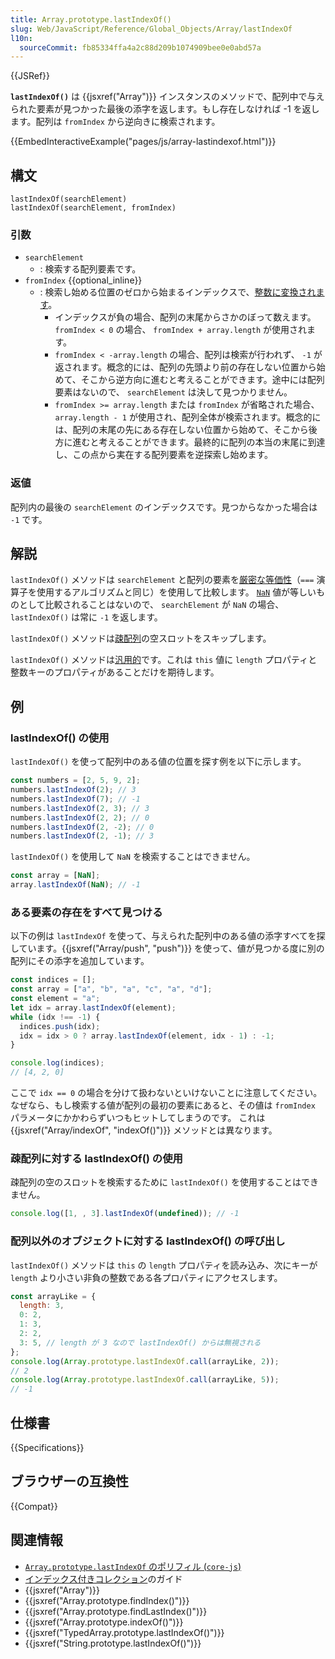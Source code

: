 ```yaml
---
title: Array.prototype.lastIndexOf()
slug: Web/JavaScript/Reference/Global_Objects/Array/lastIndexOf
l10n:
  sourceCommit: fb85334ffa4a2c88d209b1074909bee0e0abd57a
---
```


{{JSRef}}

**`lastIndexOf()`** は {{jsxref("Array")}} インスタンスのメソッドで、配列中で与えられた要素が見つかった最後の添字を返します。もし存在しなければ -1 を返します。配列は `fromIndex` から逆向きに検索されます。

{{EmbedInteractiveExample("pages/js/array-lastindexof.html")}}

## 構文

```js-nolint
lastIndexOf(searchElement)
lastIndexOf(searchElement, fromIndex)
```

### 引数

- `searchElement`
  - : 検索する配列要素です。
- `fromIndex` {{optional_inline}}
  - : 検索し始める位置のゼロから始まるインデックスで、[整数に変換されます](/ja/docs/Web/JavaScript/Reference/Global_Objects/Number#整数への変換)。
    - インデックスが負の場合、配列の末尾からさかのぼって数えます。 `fromIndex < 0` の場合、 `fromIndex + array.length` が使用されます。
    - `fromIndex < -array.length` の場合、配列は検索が行われず、 `-1` が返されます。概念的には、配列の先頭より前の存在しない位置から始めて、そこから逆方向に進むと考えることができます。途中には配列要素はないので、 `searchElement` は決して見つかりません。
    - `fromIndex >= array.length` または `fromIndex` が省略された場合、 `array.length - 1` が使用され、配列全体が検索されます。概念的には、配列の末尾の先にある存在しない位置から始めて、そこから後方に進むと考えることができます。最終的に配列の本当の末尾に到達し、この点から実在する配列要素を逆探索し始めます。

### 返値

配列内の最後の `searchElement` のインデックスです。見つからなかった場合は `-1` です。

## 解説

`lastIndexOf()` メソッドは `searchElement` と配列の要素を[厳密な等価性](/ja/docs/Web/JavaScript/Reference/Operators/Strict_equality)（`===` 演算子を使用するアルゴリズムと同じ）を使用して比較します。 [`NaN`](/ja/docs/Web/JavaScript/Reference/Global_Objects/NaN) 値が等しいものとして比較されることはないので、 `searchElement` が `NaN` の場合、`lastIndexOf()` は常に `-1` を返します。

`lastIndexOf()` メソッドは[疎配列](/ja/docs/Web/JavaScript/Guide/Indexed_collections#sparse_arrays)の空スロットをスキップします。

`lastIndexOf()` メソッドは[汎用的](/ja/docs/Web/JavaScript/Reference/Global_Objects/Array#汎用的な配列メソッド)です。これは `this` 値に `length` プロパティと整数キーのプロパティがあることだけを期待します。

## 例

### lastIndexOf() の使用

`lastIndexOf()` を使って配列中のある値の位置を探す例を以下に示します。

```js
const numbers = [2, 5, 9, 2];
numbers.lastIndexOf(2); // 3
numbers.lastIndexOf(7); // -1
numbers.lastIndexOf(2, 3); // 3
numbers.lastIndexOf(2, 2); // 0
numbers.lastIndexOf(2, -2); // 0
numbers.lastIndexOf(2, -1); // 3
```

`lastIndexOf()` を使用して `NaN` を検索することはできません。

```js
const array = [NaN];
array.lastIndexOf(NaN); // -1
```

### ある要素の存在をすべて見つける

以下の例は `lastIndexOf` を使って、与えられた配列中のある値の添字すべてを探しています。{{jsxref("Array/push", "push")}} を使って、値が見つかる度に別の配列にその添字を追加しています。

```js
const indices = [];
const array = ["a", "b", "a", "c", "a", "d"];
const element = "a";
let idx = array.lastIndexOf(element);
while (idx !== -1) {
  indices.push(idx);
  idx = idx > 0 ? array.lastIndexOf(element, idx - 1) : -1;
}

console.log(indices);
// [4, 2, 0]
```

ここで `idx == 0` の場合を分けて扱わないといけないことに注意してください。
なぜなら、もし検索する値が配列の最初の要素にあると、その値は `fromIndex` パラメータにかかわらずいつもヒットしてしまうのです。
これは {{jsxref("Array/indexOf", "indexOf()")}} メソッドとは異なります。

### 疎配列に対する lastIndexOf() の使用

疎配列の空のスロットを検索するために `lastIndexOf()` を使用することはできません。

```js
console.log([1, , 3].lastIndexOf(undefined)); // -1
```

### 配列以外のオブジェクトに対する lastIndexOf() の呼び出し

`lastIndexOf()` メソッドは `this` の `length` プロパティを読み込み、次にキーが `length` より小さい非負の整数である各プロパティにアクセスします。

```js
const arrayLike = {
  length: 3,
  0: 2,
  1: 3,
  2: 2,
  3: 5, // length が 3 なので lastIndexOf() からは無視される
};
console.log(Array.prototype.lastIndexOf.call(arrayLike, 2));
// 2
console.log(Array.prototype.lastIndexOf.call(arrayLike, 5));
// -1
```

## 仕様書

{{Specifications}}

## ブラウザーの互換性

{{Compat}}

## 関連情報

- [`Array.prototype.lastIndexOf` のポリフィル (`core-js`)](https://github.com/zloirock/core-js#ecmascript-array)
- [インデックス付きコレクション](/ja/docs/Web/JavaScript/Guide/Indexed_collections)のガイド
- {{jsxref("Array")}}
- {{jsxref("Array.prototype.findIndex()")}}
- {{jsxref("Array.prototype.findLastIndex()")}}
- {{jsxref("Array.prototype.indexOf()")}}
- {{jsxref("TypedArray.prototype.lastIndexOf()")}}
- {{jsxref("String.prototype.lastIndexOf()")}}
